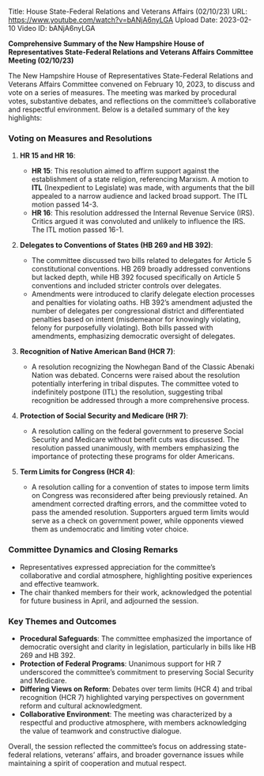 Title: House State-Federal Relations and Veterans Affairs (02/10/23)
URL: https://www.youtube.com/watch?v=bANjA6nyLGA
Upload Date: 2023-02-10
Video ID: bANjA6nyLGA

**Comprehensive Summary of the New Hampshire House of Representatives State-Federal Relations and Veterans Affairs Committee Meeting (02/10/23)**

The New Hampshire House of Representatives State-Federal Relations and Veterans Affairs Committee convened on February 10, 2023, to discuss and vote on a series of measures. The meeting was marked by procedural votes, substantive debates, and reflections on the committee’s collaborative and respectful environment. Below is a detailed summary of the key highlights:

### **Voting on Measures and Resolutions**
1. **HR 15 and HR 16**:  
   - **HR 15**: This resolution aimed to affirm support against the establishment of a state religion, referencing Marxism. A motion to **ITL** (Inexpedient to Legislate) was made, with arguments that the bill appealed to a narrow audience and lacked broad support. The ITL motion passed 14-3.  
   - **HR 16**: This resolution addressed the Internal Revenue Service (IRS). Critics argued it was convoluted and unlikely to influence the IRS. The ITL motion passed 16-1.  

2. **Delegates to Conventions of States (HB 269 and HB 392)**:  
   - The committee discussed two bills related to delegates for Article 5 constitutional conventions. HB 269 broadly addressed conventions but lacked depth, while HB 392 focused specifically on Article 5 conventions and included stricter controls over delegates.  
   - Amendments were introduced to clarify delegate election processes and penalties for violating oaths. HB 392’s amendment adjusted the number of delegates per congressional district and differentiated penalties based on intent (misdemeanor for knowingly violating, felony for purposefully violating). Both bills passed with amendments, emphasizing democratic oversight of delegates.  

3. **Recognition of Native American Band (HCR 7)**:  
   - A resolution recognizing the Nowhegan Band of the Classic Abenaki Nation was debated. Concerns were raised about the resolution potentially interfering in tribal disputes. The committee voted to indefinitely postpone (ITL) the resolution, suggesting tribal recognition be addressed through a more comprehensive process.  

4. **Protection of Social Security and Medicare (HR 7)**:  
   - A resolution calling on the federal government to preserve Social Security and Medicare without benefit cuts was discussed. The resolution passed unanimously, with members emphasizing the importance of protecting these programs for older Americans.  

5. **Term Limits for Congress (HCR 4)**:  
   - A resolution calling for a convention of states to impose term limits on Congress was reconsidered after being previously retained. An amendment corrected drafting errors, and the committee voted to pass the amended resolution. Supporters argued term limits would serve as a check on government power, while opponents viewed them as undemocratic and limiting voter choice.  

### **Committee Dynamics and Closing Remarks**  
- Representatives expressed appreciation for the committee’s collaborative and cordial atmosphere, highlighting positive experiences and effective teamwork.  
- The chair thanked members for their work, acknowledged the potential for future business in April, and adjourned the session.  

### **Key Themes and Outcomes**  
- **Procedural Safeguards**: The committee emphasized the importance of democratic oversight and clarity in legislation, particularly in bills like HB 269 and HB 392.  
- **Protection of Federal Programs**: Unanimous support for HR 7 underscored the committee’s commitment to preserving Social Security and Medicare.  
- **Differing Views on Reform**: Debates over term limits (HCR 4) and tribal recognition (HCR 7) highlighted varying perspectives on government reform and cultural acknowledgment.  
- **Collaborative Environment**: The meeting was characterized by a respectful and productive atmosphere, with members acknowledging the value of teamwork and constructive dialogue.  

Overall, the session reflected the committee’s focus on addressing state-federal relations, veterans’ affairs, and broader governance issues while maintaining a spirit of cooperation and mutual respect.